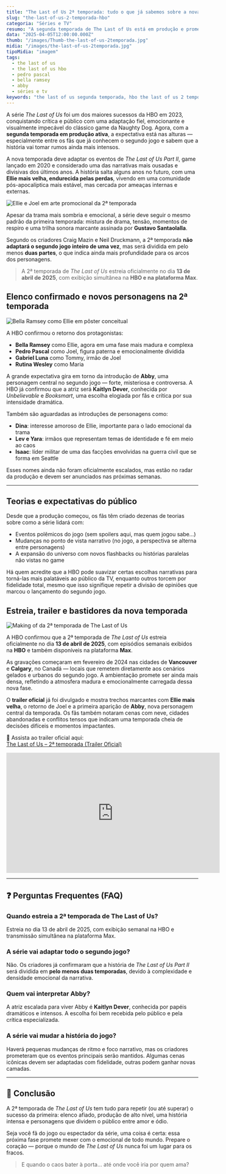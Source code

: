 ```yaml
---
title: "The Last of Us 2ª temporada: tudo o que já sabemos sobre a nova fase da série da HBO"
slug: "the-last-of-us-2-temporada-hbo"
categoria: "Séries e TV"
resumo: "A segunda temporada de The Last of Us está em produção e promete adaptar os eventos emocionantes (e polêmicos) do segundo jogo. Veja elenco confirmado, previsões de estreia, mudanças e tudo o que já sabemos até agora."
data: "2025-04-05T12:00:00.000Z"
thumb: "/images/Thumb-the-last-of-us-2temporada.jpg"
midia: "/images/the-last-of-us-2temporada.jpg"
tipoMidia: "imagem"
tags:
  - the last of us
  - the last of us hbo
  - pedro pascal
  - bella ramsey
  - abby
  - séries e tv
keywords: "the last of us segunda temporada, hbo the last of us 2 temporada, elenco the last of us 2025, abby the last of us atriz, série the last of us parte 2"
---
```


A série *The Last of Us* foi um dos maiores sucessos da HBO em 2023, conquistando crítica e público com uma adaptação fiel, emocionante e visualmente impecável do clássico game da Naughty Dog. Agora, com a **segunda temporada em produção ativa**, a expectativa está nas alturas — especialmente entre os fãs que já conhecem o segundo jogo e sabem que a história vai tomar rumos ainda mais intensos.

A nova temporada deve adaptar os eventos de *The Last of Us Part II*, game lançado em 2020 e considerado uma das narrativas mais ousadas e divisivas dos últimos anos. A história salta alguns anos no futuro, com uma **Ellie mais velha, endurecida pelas perdas**, vivendo em uma comunidade pós-apocalíptica mais estável, mas cercada por ameaças internas e externas.

![Ellie e Joel em arte promocional da 2ª temporada](/images/ellie-joel-temporada2.png "Ellie e Joel na 2ª temporada de The Last of Us")

Apesar da trama mais sombria e emocional, a série deve seguir o mesmo padrão da primeira temporada: mistura de drama, tensão, momentos de respiro e uma trilha sonora marcante assinada por **Gustavo Santaolalla**.

Segundo os criadores Craig Mazin e Neil Druckmann, a 2ª temporada **não adaptará o segundo jogo inteiro de uma vez**, mas será dividida em pelo menos **duas partes**, o que indica ainda mais profundidade para os arcos dos personagens.

> A 2ª temporada de *The Last of Us* estreia oficialmente no dia **13 de abril de 2025**, com exibição simultânea na **HBO e na plataforma Max**.

## Elenco confirmado e novos personagens na 2ª temporada

![Bella Ramsey como Ellie em pôster conceitual](/images/ellie-thelastofus-parte2.webp "Bella Ramsey volta como Ellie em versão mais madura na 2ª temporada")

A HBO confirmou o retorno dos protagonistas:

- **Bella Ramsey** como Ellie, agora em uma fase mais madura e complexa
- **Pedro Pascal** como Joel, figura paterna e emocionalmente dividida
- **Gabriel Luna** como Tommy, irmão de Joel
- **Rutina Wesley** como Maria

A grande expectativa gira em torno da introdução de **Abby**, uma personagem central no segundo jogo — forte, misteriosa e controversa. A HBO já confirmou que a atriz será **Kaitlyn Dever**, conhecida por *Unbelievable* e *Booksmart*, uma escolha elogiada por fãs e crítica por sua intensidade dramática.

Também são aguardadas as introduções de personagens como:

- **Dina**: interesse amoroso de Ellie, importante para o lado emocional da trama  
- **Lev e Yara**: irmãos que representam temas de identidade e fé em meio ao caos  
- **Isaac**: líder militar de uma das facções envolvidas na guerra civil que se forma em Seattle  

Esses nomes ainda não foram oficialmente escalados, mas estão no radar da produção e devem ser anunciados nas próximas semanas.

---

## Teorias e expectativas do público

Desde que a produção começou, os fãs têm criado dezenas de teorias sobre como a série lidará com:

- Eventos polêmicos do jogo (sem spoilers aqui, mas quem jogou sabe…)
- Mudanças no ponto de vista narrativo (no jogo, a perspectiva se alterna entre personagens)
- A expansão do universo com novos flashbacks ou histórias paralelas não vistas no game

Há quem acredite que a HBO pode suavizar certas escolhas narrativas para torná-las mais palatáveis ao público da TV, enquanto outros torcem por fidelidade total, mesmo que isso signifique repetir a divisão de opiniões que marcou o lançamento do segundo jogo.

## Estreia, trailer e bastidores da nova temporada

![Making of da 2ª temporada de The Last of Us](/images/thelastofus-bastidores.jpg "Bastidores das gravações da 2ª temporada de The Last of Us no Canadá")

A HBO confirmou que a 2ª temporada de *The Last of Us* estreia oficialmente no dia **13 de abril de 2025**, com episódios semanais exibidos na **HBO** e também disponíveis na plataforma **Max**.

As gravações começaram em fevereiro de 2024 nas cidades de **Vancouver** e **Calgary**, no Canadá — locais que remetem diretamente aos cenários gelados e urbanos do segundo jogo. A ambientação promete ser ainda mais densa, refletindo a atmosfera madura e emocionalmente carregada dessa nova fase.

O **trailer oficial** já foi divulgado e mostra trechos marcantes com **Ellie mais velha**, o retorno de Joel e a primeira aparição de **Abby**, nova personagem central da temporada. Os fãs também notaram cenas com neve, cidades abandonadas e conflitos tensos que indicam uma temporada cheia de decisões difíceis e momentos impactantes.

🎥 Assista ao trailer oficial aqui:  
[The Last of Us – 2ª temporada (Trailer Oficial)](https://www.youtube.com/watch?v=0vB2lHQim3Q)

<iframe width="560" height="315" src="https://www.youtube.com/embed/0vB2lHQim3Q?si=p5TQwilY9U6rrqNX" title="YouTube video player" frameborder="0" allow="accelerometer; autoplay; clipboard-write; encrypted-media; gyroscope; picture-in-picture; web-share" referrerpolicy="strict-origin-when-cross-origin" allowfullscreen></iframe>

---

## ❓ Perguntas Frequentes (FAQ)

### Quando estreia a 2ª temporada de The Last of Us?

Estreia no dia 13 de abril de 2025, com exibição semanal na HBO e transmissão simultânea na plataforma Max.

### A série vai adaptar todo o segundo jogo?

Não. Os criadores já confirmaram que a história de *The Last of Us Part II* será dividida em **pelo menos duas temporadas**, devido à complexidade e densidade emocional da narrativa.

### Quem vai interpretar Abby?

A atriz escalada para viver Abby é **Kaitlyn Dever**, conhecida por papéis dramáticos e intensos. A escolha foi bem recebida pelo público e pela crítica especializada.

### A série vai mudar a história do jogo?

Haverá pequenas mudanças de ritmo e foco narrativo, mas os criadores prometeram que os eventos principais serão mantidos. Algumas cenas icônicas devem ser adaptadas com fidelidade, outras podem ganhar novas camadas.

---

## 🧠 Conclusão

A 2ª temporada de *The Last of Us* tem tudo para repetir (ou até superar) o sucesso da primeira: elenco afiado, produção de alto nível, uma história intensa e personagens que dividem o público entre amor e ódio.

Seja você fã do jogo ou espectador da série, uma coisa é certa: essa próxima fase promete mexer com o emocional de todo mundo. Prepare o coração — porque o mundo de *The Last of Us* nunca foi um lugar para os fracos.

> E quando o caos bater à porta… até onde você iria por quem ama?
